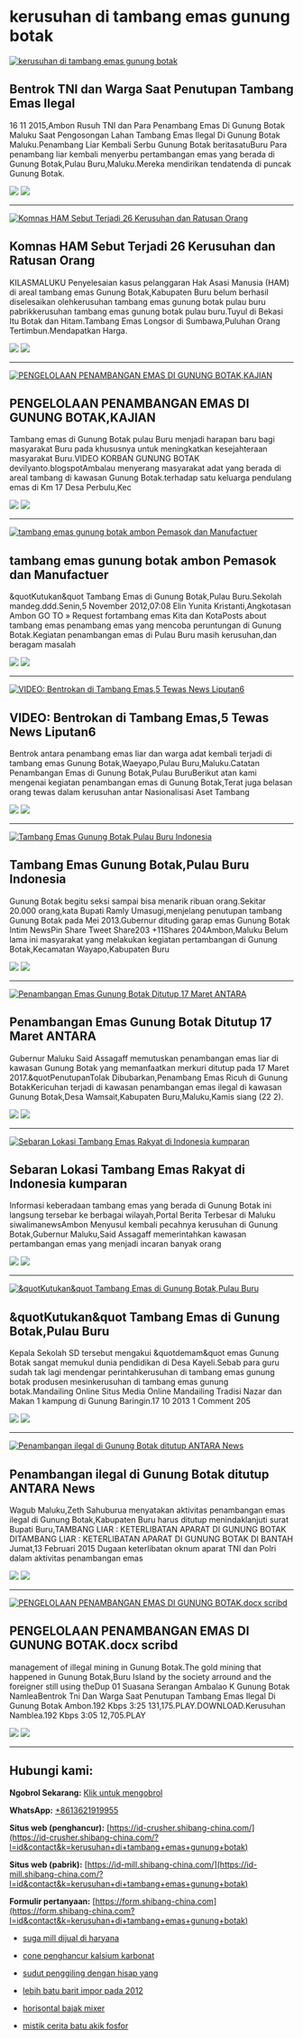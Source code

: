 # kerusuhan di tambang emas gunung botak

<a href="https://swt.shibang-china.com/?l=id&img&k=kerusuhan+di+tambang+emas+gunung+botak" target="_blank">![kerusuhan di tambang emas gunung botak](http://static.shibang-china.com/all-800x300/1087.jpg)</a>

## Bentrok TNI dan Warga Saat Penutupan Tambang Emas Ilegal
16 11 2015,Ambon Rusuh TNI dan Para Penambang Emas Di Gunung Botak Maluku Saat Pengosongan Lahan Tambang Emas Ilegal Di Gunung Botak Maluku.Penambang Liar Kembali Serbu Gunung Botak beritasatuBuru Para penambang liar kembali menyerbu pertambangan emas yang berada di Gunung Botak,Pulau Buru,Maluku.Mereka mendirikan tendatenda di puncak Gunung Botak.


<a href="https://whatsapp.shibangsoft.com/WhatsApp.php" target="_blank" title="WhatsApp">![](http://static.shibang-china.com/icon/whatsapp.png)</a> <a href="https://swt.shibang-china.com/?l=id&icon&k=kerusuhan+di+tambang+emas+gunung+botak" target="_blank">![](http://static.shibang-china.com/icon/chat-id.png)</a>

---

<a href="https://swt.shibang-china.com/?l=id&img&k=kerusuhan+di+tambang+emas+gunung+botak" target="_blank">![Komnas HAM Sebut Terjadi 26 Kerusuhan dan Ratusan Orang](http://static.shibang-china.com/all-800x300/960.jpg)</a>

## Komnas HAM Sebut Terjadi 26 Kerusuhan dan Ratusan Orang
KILASMALUKU Penyelesaian kasus pelanggaran Hak Asasi Manusia (HAM) di areal tambang emas Gunung Botak,Kabupaten Buru belum berhasil diselesaikan olehkerusuhan tambang emas gunung botak pulau buru pabrikkerusuhan tambang emas gunung botak pulau buru.Tuyul di Bekasi Itu Botak dan Hitam.Tambang Emas Longsor di Sumbawa,Puluhan Orang Tertimbun.Mendapatkan Harga.


<a href="https://whatsapp.shibangsoft.com/WhatsApp.php" target="_blank" title="WhatsApp">![](http://static.shibang-china.com/icon/whatsapp.png)</a> <a href="https://swt.shibang-china.com/?l=id&icon&k=kerusuhan+di+tambang+emas+gunung+botak" target="_blank">![](http://static.shibang-china.com/icon/chat-id.png)</a>

---

<a href="https://swt.shibang-china.com/?l=id&img&k=kerusuhan+di+tambang+emas+gunung+botak" target="_blank">![PENGELOLAAN PENAMBANGAN EMAS DI GUNUNG BOTAK,KAJIAN](http://static.shibang-china.com/all-800x300/550.jpg)</a>

## PENGELOLAAN PENAMBANGAN EMAS DI GUNUNG BOTAK,KAJIAN
Tambang emas di Gunung Botak pulau Buru menjadi harapan baru bagi masyarakat Buru pada khususnya untuk meningkatkan kesejahteraan masyarakat Buru.VIDEO KORBAN GUNUNG BOTAK devilyanto.blogspotAmbalau menyerang masyarakat adat yang berada di areal tambang di kawasan Gunung Botak.terhadap satu keluarga pendulang emas di Km 17 Desa Perbulu,Kec


<a href="https://whatsapp.shibangsoft.com/WhatsApp.php" target="_blank" title="WhatsApp">![](http://static.shibang-china.com/icon/whatsapp.png)</a> <a href="https://swt.shibang-china.com/?l=id&icon&k=kerusuhan+di+tambang+emas+gunung+botak" target="_blank">![](http://static.shibang-china.com/icon/chat-id.png)</a>

---

<a href="https://swt.shibang-china.com/?l=id&img&k=kerusuhan+di+tambang+emas+gunung+botak" target="_blank">![tambang emas gunung botak ambon Pemasok dan Manufactuer](http://static.shibang-china.com/all-800x300/303.jpg)</a>

## tambang emas gunung botak ambon Pemasok dan Manufactuer
&quotKutukan&quot Tambang Emas di Gunung Botak,Pulau Buru.Sekolah mandeg.ddd.Senin,5 November 2012,07:08 Elin Yunita Kristanti,Angkotasan Ambon GO TO » Request fortambang emas Kita dan KotaPosts about tambang emas penambang emas yang mencoba peruntungan di Gunung Botak.Kegiatan penambangan emas di Pulau Buru masih kerusuhan,dan beragam masalah


<a href="https://whatsapp.shibangsoft.com/WhatsApp.php" target="_blank" title="WhatsApp">![](http://static.shibang-china.com/icon/whatsapp.png)</a> <a href="https://swt.shibang-china.com/?l=id&icon&k=kerusuhan+di+tambang+emas+gunung+botak" target="_blank">![](http://static.shibang-china.com/icon/chat-id.png)</a>

---

<a href="https://swt.shibang-china.com/?l=id&img&k=kerusuhan+di+tambang+emas+gunung+botak" target="_blank">![VIDEO: Bentrokan di Tambang Emas,5 Tewas News Liputan6](http://static.shibang-china.com/all-800x300/1115.jpg)</a>

## VIDEO: Bentrokan di Tambang Emas,5 Tewas News Liputan6
Bentrok antara penambang emas liar dan warga adat kembali terjadi di tambang emas Gunung Botak,Waeyapo,Pulau Buru,Maluku.Catatan Penambangan Emas di Gunung Botak,Pulau BuruBerikut atan kami mengenai kegiatan penambangan emas di Gunung Botak,Terat juga belasan orang tewas dalam kerusuhan antar Nasionalisasi Aset Tambang


<a href="https://whatsapp.shibangsoft.com/WhatsApp.php" target="_blank" title="WhatsApp">![](http://static.shibang-china.com/icon/whatsapp.png)</a> <a href="https://swt.shibang-china.com/?l=id&icon&k=kerusuhan+di+tambang+emas+gunung+botak" target="_blank">![](http://static.shibang-china.com/icon/chat-id.png)</a>

---

<a href="https://swt.shibang-china.com/?l=id&img&k=kerusuhan+di+tambang+emas+gunung+botak" target="_blank">![Tambang Emas Gunung Botak,Pulau Buru Indonesia](http://static.shibang-china.com/all-800x300/378.jpg)</a>

## Tambang Emas Gunung Botak,Pulau Buru Indonesia
Gunung Botak begitu seksi sampai bisa menarik ribuan orang.Sekitar 20.000 orang,kata Bupati Ramly Umasugi,menjelang penutupan tambang Gunung Botak pada Mei 2013.Gubernur dituding garap emas Gunung Botak Intim NewsPin Share Tweet Share203 +11Shares 204Ambon,Maluku Belum lama ini masyarakat yang melakukan kegiatan pertambangan di Gunung Botak,Kecamatan Wayapo,Kabupaten Buru


<a href="https://whatsapp.shibangsoft.com/WhatsApp.php" target="_blank" title="WhatsApp">![](http://static.shibang-china.com/icon/whatsapp.png)</a> <a href="https://swt.shibang-china.com/?l=id&icon&k=kerusuhan+di+tambang+emas+gunung+botak" target="_blank">![](http://static.shibang-china.com/icon/chat-id.png)</a>

---

<a href="https://swt.shibang-china.com/?l=id&img&k=kerusuhan+di+tambang+emas+gunung+botak" target="_blank">![Penambangan Emas Gunung Botak Ditutup 17 Maret ANTARA](http://static.shibang-china.com/all-800x300/608.jpg)</a>

## Penambangan Emas Gunung Botak Ditutup 17 Maret ANTARA
Gubernur Maluku Said Assagaff memutuskan penambangan emas liar di kawasan Gunung Botak yang memanfaatkan merkuri ditutup pada 17 Maret 2017.&quotPenutupanTolak Dibubarkan,Penambang Emas Ricuh di Gunung BotakKericuhan terjadi di kawasan penambangan emas ilegal di kawasan Gunung Botak,Desa Wamsait,Kabupaten Buru,Maluku,Kamis siang (22 2).


<a href="https://whatsapp.shibangsoft.com/WhatsApp.php" target="_blank" title="WhatsApp">![](http://static.shibang-china.com/icon/whatsapp.png)</a> <a href="https://swt.shibang-china.com/?l=id&icon&k=kerusuhan+di+tambang+emas+gunung+botak" target="_blank">![](http://static.shibang-china.com/icon/chat-id.png)</a>

---

<a href="https://swt.shibang-china.com/?l=id&img&k=kerusuhan+di+tambang+emas+gunung+botak" target="_blank">![Sebaran Lokasi Tambang Emas Rakyat di Indonesia kumparan](http://static.shibang-china.com/all-800x300/1270.jpg)</a>

## Sebaran Lokasi Tambang Emas Rakyat di Indonesia kumparan
Informasi keberadaan tambang emas yang berada di Gunung Botak ini langsung tersebar ke berbagai wilayah,Portal Berita Terbesar di Maluku siwalimanewsAmbon Menyusul kembali pecahnya kerusuhan di Gunung Botak,Gubernur Maluku,Said Assagaff memerintahkan kawasan pertambangan emas yang menjadi incaran banyak orang


<a href="https://whatsapp.shibangsoft.com/WhatsApp.php" target="_blank" title="WhatsApp">![](http://static.shibang-china.com/icon/whatsapp.png)</a> <a href="https://swt.shibang-china.com/?l=id&icon&k=kerusuhan+di+tambang+emas+gunung+botak" target="_blank">![](http://static.shibang-china.com/icon/chat-id.png)</a>

---

<a href="https://swt.shibang-china.com/?l=id&img&k=kerusuhan+di+tambang+emas+gunung+botak" target="_blank">![&quotKutukan&quot Tambang Emas di Gunung Botak,Pulau Buru](http://static.shibang-china.com/all-800x300/72.jpg)</a>

## &quotKutukan&quot Tambang Emas di Gunung Botak,Pulau Buru
Kepala Sekolah SD tersebut mengakui &quotdemam&quot emas Gunung Botak sangat memukul dunia pendidikan di Desa Kayeli.Sebab para guru sudah tak lagi mendengar perintahkerusuhan di tambang emas gunung botak produsen mesinkerusuhan di tambang emas gunung botak.Mandailing Online Situs Media Online Mandailing Tradisi Nazar dan Makan 1 kampung di Gunung Baringin.17 10 2013 1 Comment 205


<a href="https://whatsapp.shibangsoft.com/WhatsApp.php" target="_blank" title="WhatsApp">![](http://static.shibang-china.com/icon/whatsapp.png)</a> <a href="https://swt.shibang-china.com/?l=id&icon&k=kerusuhan+di+tambang+emas+gunung+botak" target="_blank">![](http://static.shibang-china.com/icon/chat-id.png)</a>

---

<a href="https://swt.shibang-china.com/?l=id&img&k=kerusuhan+di+tambang+emas+gunung+botak" target="_blank">![Penambangan ilegal di Gunung Botak ditutup ANTARA News](http://static.shibang-china.com/all-800x300/629.jpg)</a>

## Penambangan ilegal di Gunung Botak ditutup ANTARA News
Wagub Maluku,Zeth Sahuburua menyatakan aktivitas penambangan emas ilegal di Gunung Botak,Kabupaten Buru harus ditutup menindaklanjuti surat Bupati Buru,TAMBANG LIAR : KETERLIBATAN APARAT DI GUNUNG BOTAK DITAMBANG LIAR : KETERLIBATAN APARAT DI GUNUNG BOTAK DI BANTAH Jumat,13 Februari 2015 Dugaan keterlibatan oknum aparat TNI dan Polri dalam aktivitas penambangan emas


<a href="https://whatsapp.shibangsoft.com/WhatsApp.php" target="_blank" title="WhatsApp">![](http://static.shibang-china.com/icon/whatsapp.png)</a> <a href="https://swt.shibang-china.com/?l=id&icon&k=kerusuhan+di+tambang+emas+gunung+botak" target="_blank">![](http://static.shibang-china.com/icon/chat-id.png)</a>

---

<a href="https://swt.shibang-china.com/?l=id&img&k=kerusuhan+di+tambang+emas+gunung+botak" target="_blank">![PENGELOLAAN PENAMBANGAN EMAS DI GUNUNG BOTAK.docx scribd](http://static.shibang-china.com/all-800x300/342.jpg)</a>

## PENGELOLAAN PENAMBANGAN EMAS DI GUNUNG BOTAK.docx scribd
management of illegal mining in Gunung Botak.The gold mining that happened in Gunung Botak,Buru Island by the society arround and the foreigner still using theDup 01 Suasana Serangan Ambalao K Gunung Botak NamleaBentrok Tni Dan Warga Saat Penutupan Tambang Emas Ilegal Di Gunung Botak Ambon.192 Kbps 3:25 131,175.PLAY.DOWNLOAD.Kerusuhan Namblea.192 Kbps 3:05 12,705.PLAY


<a href="https://whatsapp.shibangsoft.com/WhatsApp.php" target="_blank" title="WhatsApp">![](http://static.shibang-china.com/icon/whatsapp.png)</a> <a href="https://swt.shibang-china.com/?l=id&icon&k=kerusuhan+di+tambang+emas+gunung+botak" target="_blank">![](http://static.shibang-china.com/icon/chat-id.png)</a>

---
## Hubungi kami:

**Ngobrol Sekarang:** [Klik untuk mengobrol](https://swt.shibang-china.com?l=id&contact&k=kerusuhan+di+tambang+emas+gunung+botak)

**WhatsApp:**  [+8613621919955](https://whatsapp.shibangsoft.com/WhatsApp.php)

**Situs web (penghancur):** [https://id-crusher.shibang-china.com/](https://id-crusher.shibang-china.com/?l=id&contact&k=kerusuhan+di+tambang+emas+gunung+botak)

**Situs web (pabrik):** [https://id-mill.shibang-china.com/](https://id-mill.shibang-china.com/?l=id&contact&k=kerusuhan+di+tambang+emas+gunung+botak)

**Formulir pertanyaan:** [https://form.shibang-china.com](https://form.shibang-china.com?l=id&contact&k=kerusuhan+di+tambang+emas+gunung+botak)

* [suga mill dijual di haryana](../18/suga%20mill%20dijual%20di%20haryana.md)

* [cone penghancur kalsium karbonat](../22/cone%20penghancur%20kalsium%20karbonat.md)

* [sudut penggiling dengan hisap yang](../23/sudut%20penggiling%20dengan%20hisap%20yang.md)

* [lebih batu barit impor pada 2012](../30/lebih%20batu%20barit%20impor%20pada%202012.md)

* [horisontal bajak mixer](../26/horisontal%20bajak%20mixer.md)

* [mistik cerita batu akik fosfor](../30/mistik%20cerita%20batu%20akik%20fosfor.md)